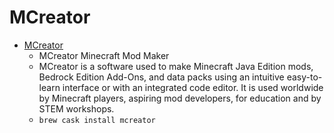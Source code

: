 # MCreator
- [MCreator](https://mcreator.net/)
  -  MCreator Minecraft Mod Maker
  - MCreator is a software used to make Minecraft Java Edition mods, Bedrock Edition Add-Ons, and data packs using an intuitive easy-to-learn interface or with an integrated code editor. It is used worldwide by Minecraft players, aspiring mod developers, for education and by STEM workshops.
  - `brew cask install mcreator`
